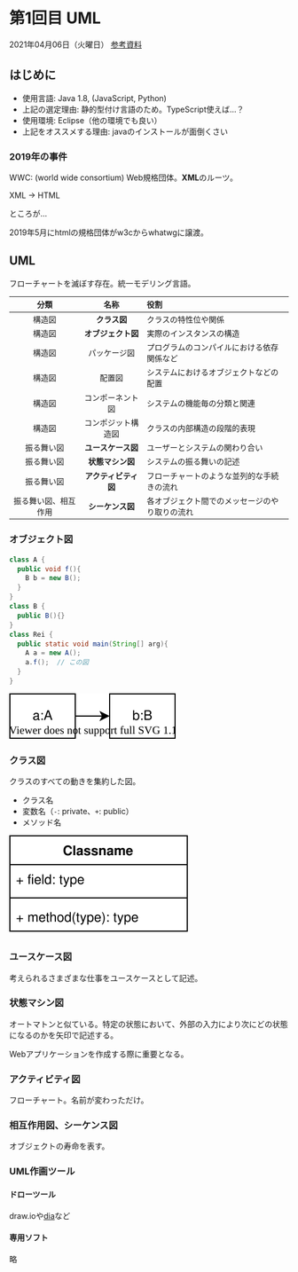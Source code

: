 # 第1回目 UML

2021年04月06日（火曜日）
[参考資料](http://edu.net.c.dendai.ac.jp/ad2/2021/1)

## はじめに

- 使用言語: Java 1.8, (JavaScript, Python)
- 上記の選定理由: 静的型付け言語のため。TypeScript使えば…？
- 使用環境: Eclipse（他の環境でも良い）
- 上記をオススメする理由: javaのインストールが面倒くさい

### 2019年の事件

WWC: (world wide consortium) Web規格団体。**XML**のルーツ。

XML → HTML

ところが…

2019年5月にhtmlの規格団体がw3cからwhatwgに譲渡。

## UML

フローチャートを滅ぼす存在。統一モデリング言語。

|         分類         |         名称         | 役割                                           |
| :------------------: | :------------------: | :--------------------------------------------- |
|        構造図        |     **クラス図**     | クラスの特性位や関係                           |
|        構造図        |  **オブジェクト図**  | 実際のインスタンスの構造                       |
|        構造図        |     パッケージ図     | プログラムのコンパイルにおける依存関係など     |
|        構造図        |        配置図        | システムにおけるオブジェクトなどの配置         |
|        構造図        |   コンポーネント図   | システムの機能毎の分類と関連                   |
|        構造図        |  コンポジット構造図  | クラスの内部構造の段階的表現                   |
|      振る舞い図      |  **ユースケース図**  | ユーザーとシステムの関わり合い                 |
|      振る舞い図      |   **状態マシン図**   | システムの振る舞いの記述                       |
|      振る舞い図      | **アクティビティ図** | フローチャートのような並列的な手続きの流れ     |
| 振る舞い図、相互作用 |   **シーケンス図**   | 各オブジェクト間でのメッセージのやり取りの流れ |

### オブジェクト図

```java
class A {
  public void f(){
    B b = new B();
  }
}
class B {
  public B(){}
}
class Rei {
  public static void main(String[] arg){
    A a = new A();
    a.f();  // この図
  }
}
```

![image](image1.svg)

### クラス図

クラスのすべての動きを集約した図。

- クラス名
- 変数名（`-`: private、`+`: public）
- メソッド名

![image](image2.svg)

### ユースケース図

考えられるさまざまな仕事をユースケースとして記述。

### 状態マシン図

オートマトンと似ている。特定の状態において、外部の入力により次にどの状態になるのかを矢印で記述する。

Webアプリケーションを作成する際に重要となる。

### アクティビティ図

フローチャート。名前が変わっただけ。

### 相互作用図、シーケンス図

オブジェクトの寿命を表す。

### UML作画ツール

#### ドローツール

draw.ioや[dia](http://dia-installer.de/)など

#### 専用ソフト

略
